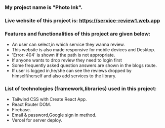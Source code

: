 ### My project name is "Photo Ink".

### Live website of this project is: https://service-review1.web.app

### Features and functionalities of this project are given below:

- An user can select,in which service they wanna review.
- This website is also made responsive for mobile devices and Desktop.
- 'Error: 404' is shown if the path is not appropriate.
- If anyone wants to drop review they need to login first
- Some frequently asked question answers are shown in the blogs route.
- If user is logged in,he/she can see the reviews dropped by himself/herself and also add services to the library.

### List of technologies (framework,libraries) used in this project:

- Tailwind CSS with Create React App.
- React Router DOM.
- Firebase.
- Email & password,Google sign in method.
- Vercel for server deploy.

